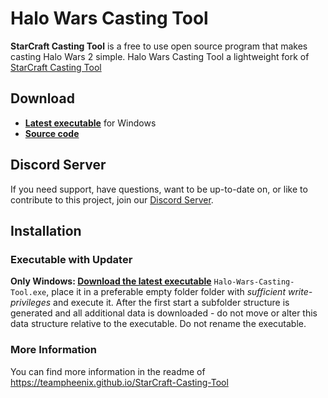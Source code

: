 # Halo Wars Casting Tool

**StarCraft Casting Tool**  is a free to use open source program that makes casting Halo Wars 2 simple. Halo Wars Casting Tool a lightweight fork of [StarCraft Casting Tool](https://teampheenix.github.io/StarCraft-Casting-Tool/)

## Download

* **[Latest executable](https://github.com/teampheenix/Halo-Wars-Casting-Tool/releases/latest)** for Windows
* **[Source code](https://github.com/teampheenix/Halo-Wars-Casting-Tool/archive/master.zip)**

## Discord Server

If you need support, have questions, want to be up-to-date on, or like to contribute to this project, join our [Discord Server](https://discord.gg/G9hFEfh).

## Installation

### Executable with Updater

**Only Windows: [Download the latest executable](https://github.com/teampheenix/Halo-Wars-Casting-Tool/releases/latest)** `Halo-Wars-Casting-Tool.exe`, place it in a preferable empty folder folder with *sufficient write-privileges* and execute it. After the first start a subfolder structure is generated and all additional data is downloaded - do not move or alter this data structure relative to the executable. Do not rename the executable.

### More Information

You can find more information in the readme of https://teampheenix.github.io/StarCraft-Casting-Tool
